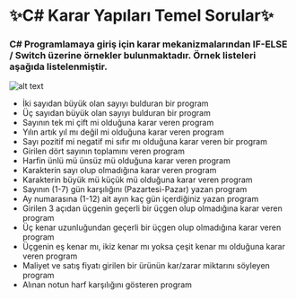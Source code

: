 
# ✨C# Karar Yapıları Temel Sorular✨ 

### C# Programlamaya giriş için karar mekanizmalarından IF-ELSE / Switch üzerine örnekler bulunmaktadır. Örnek listeleri aşağıda listelenmiştir.

![alt text](https://bit.ly/3osr1ye)




- İki sayıdan büyük olan sayıyı bulduran bir program
- Üç sayıdan büyük olan sayıyı bulduran bir program
- Sayının tek mi çift mi olduğuna karar veren program
- Yılın artık yıl mı değil mi olduğuna karar veren program
- Sayı pozitif mi negatif mi sıfır mı olduğuna karar veren bir program
- Girilen dört sayının toplamını veren program
- Harfin ünlü mü ünsüz mü olduğuna karar veren program
- Karakterin sayı olup olmadığına karar veren program
- Karakterin büyük mü küçük mü olduğuna karar veren program
- Sayının (1-7) gün karşılığını (Pazartesi-Pazar) yazan program
- Ay numarasına (1-12) ait ayın kaç gün içerdiğiniz yazan program
- Girilen 3 açıdan üçgenin geçerli bir üçgen olup olmadığına karar veren program
- Üç kenar uzunluğundan geçerli bir üçgen olup olmadığına karar veren program
- Üçgenin eş kenar mı, ikiz kenar mı yoksa çeşit kenar mı olduğuna karar veren program
- Maliyet ve satış fiyatı girilen bir ürünün kar/zarar miktarını söyleyen program
- Alınan notun harf karşılığını gösteren program

